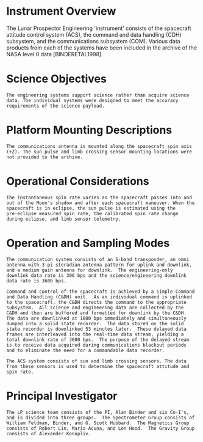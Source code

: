 
 
  Instrument Overview
  ===================
   The Lunar Prospector Engineering 'instrument' consists of the
   spacecraft attitude control system (ACS), the command and data
   handling (CDH) subsystem, and the communications subsystem (COM).
   Various data products from each of the systems have been included in
   the archive of the NASA level 0 data [BINDERETAL1998].
 
 
  Science Objectives
  ==================
    The engineering systems support science rather than acquire science
    data. The individual systems were designed to meet the accuracy
    requirements of the science payload.
 
 
  Platform Mounting Descriptions
  ==============================
    The communications antenna is mounted along the spacecraft spin axis
    (+Z). The sun pulse and limb crossing sensor mounting locations were
    not provided to the archive.
 
 
  Operational Considerations
  ==========================
    The instantaneous spin rate varies as the spacecraft passes into and
    out of the Moon's shadow and after each spacecraft maneuver. When the
    spacecraft is in eclipse, the sun pulse is estimated using the
    pre-eclipse measured spin rate, the calibrated spin rate change
    during eclipse, and limb sensor telemetry.
 
  Operation and Sampling Modes
  ============================
    The communication system consists of an S-band transponder, an omni
    antenna with 3-pi steradian antenna pattern for uplink and downlink,
    and a medium gain antenna for downlink.  The engineering-only
    downlink data rate is 300 bps and the science/engineering downlink
    data rate is 3600 bps.
 
    Command and control of the spacecraft is achieved by a simple Command
    and Data Handling (C&DH) unit.  As an individual command is uplinked
    to the spacecraft, the C&DH directs the command to the appropriate
    subsystem.  All science and engineering data are collected by the
    C&DH and then are buffered and formatted for downlink by the C&DH.
    The data are downlinked at 1800 bps immediately and simultaneously
    dumped into a solid state recorder.  The data stored on the solid
    state recorder is downlinked 53 minutes later.  These delayed data
    frames are interleaved into the real-time data stream, yielding a
    total downlink rate of 3600 bps.  The purpose of the delayed stream
    is to receive data acquired during communications blackout periods
    and to eliminate the need for a commandable data recorder.
 
    The ACS system consists of sun and limb crossing sensors. The data
    from these sensors is used to determine the spacecraft attitude and
    spin rate.
 
 
  Principal Investigator
  ======================
    The LP science team consists of the PI, Alan Binder and six Co-I's,
    and is divided into three groups.  The Spectrometer Group consists of
    William Feldman, Binder, and G. Scott Hubbard.  The Magnetics Group
    consists of Robert Lin, Mario Acuna, and Lon Hood.  The Gravity Group
    consists of Alexander Konopliv.

        